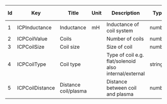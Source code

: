|Id  |  Key            | Title                | Unit | Description                      | Type    | Occ   | Allowed values                     |
| ------|----------       | ---------------------| -----|----------------------------      | ------- | ----- | -----------------------------------|
|1  | ICPInductance   | Inductance        | mH | Inductance of coil system        | number  | 1     |                                    | 
|2  | ICPCoilValue    | Coils                |  | Number of coils                  | number  | 1     |                                    | 
|3  | ICPCoilSize     | Coil size            |  | Size of coil                     | number  | 1     |                                    | 
|4  | ICPCoilType     | Coil type            |  | Type of coil e.g. flat/solenoid also internal/external                     | string  | 1     | |
|5  | ICPCoilDistance | Distance coil/plasma |  | Distance between coil and plasma | number  | 1     |                                    | 